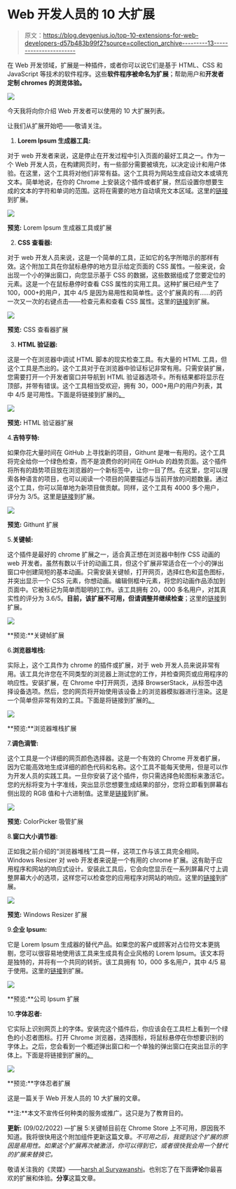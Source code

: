 # Web 开发人员的 10 大扩展

> 原文：<https://blog.devgenius.io/top-10-extensions-for-web-developers-d57b483b99f2?source=collection_archive---------13----------------------->

在 Web 开发领域，扩展是一种插件，或者你可以说它们是基于 HTML、CSS 和 JavaScript 等技术的软件程序。这些**软件程序被命名为扩展**；帮助用户和**开发者定制 chromes 的浏览体验。**

![](img/04e794a48475518369f58444d224f3c5.png)

今天我将向你介绍 Web 开发者可以使用的 10 大扩展列表。

让我们从扩展开始吧——敬请关注。

1.  **Lorem Ipsum 生成器工具:**

对于 web 开发者来说，这是停止在开发过程中引入页面的最好工具之一。作为一个 Web 开发人员，在构建网页时，有一些部分需要被填充，以决定设计和用户体验。在这里，这个工具将对他们非常有益。这个工具将为网站生成自动文本或填充文本。简单地说，在你的 Chrome 上安装这个插件或者扩展，然后设置你想要生成的文本的字符和单词的范围。这将在需要的地方自动填充文本区域。这里的[链接](https://chrome.google.com/webstore/detail/lorem-ipsum-generator-def/mcdcbjjoakogbcopinefncmkcamnfkdb)到扩展。

![](img/29c13c3f562d2a0401c36e706c4d6ec0.png)

**预览:** Lorem Ipsum 生成器工具或扩展

2. **CSS 查看器:**

对于 web 开发人员来说，这是一个简单的工具，正如它的名字所暗示的那样有效。这个附加工具在你鼠标悬停的地方显示给定页面的 CSS 属性。一般来说，会出现一个小的弹出窗口，向您显示基于 CSS 的数据，这些数据组成了您要定位的元素。这是一个在鼠标悬停时查看 CSS 属性的实用工具。这种扩展已经产生了 100，000+的用户，其中 4/5 是因为易用性和简单性。这个扩展真的有......的药一次又一次的右键点击——检查元素和查看 CSS 属性。这里的[链接](https://chrome.google.com/webstore/detail/cssviewer/ggfgijbpiheegefliciemofobhmofgce)到扩展。

![](img/f7e269a0249302348f33a39f3fb01757.png)

**预览:** CSS 查看器扩展

3. **HTML 验证器:**

这是一个在浏览器中调试 HTML 脚本的现实检查工具。有大量的 HTML 工具，但这个工具是杰出的。这个工具对于在浏览器中验证标记非常有用。只需安装扩展，您需要打开一个开发者窗口并导航到 HTML 验证器选项卡。所有结果都将显示在顶部，并带有错误。这个工具相当受欢迎，拥有 30，000+用户的用户列表，其中 4/5 是可用性。下面是将链接到扩展的[。](https://chrome.google.com/webstore/detail/html-validator/mpbelhhnfhfjnaehkcnnaknldmnocglk)

![](img/d3f2538e0954fb548c6ec27aa57fdb96.png)

**预览:** HTML 验证器扩展

4.**吉特亨特:**

如果你花大量时间在 GitHub 上寻找新的项目，Githunt 是唯一有用的。这个工具将完全给你一个绿色检查，而不是浪费你的时间在 GitHub 的趋势页面。这个插件将所有的趋势项目放在浏览器的一个新标签中，让你一目了然。在这里，您可以搜索各种语言的项目，也可以阅读一个项目的简要描述与当前开放的问题数量。通过这个工具，你可以简单地为新项目做贡献。同样，这个工具有 4000 多个用户，评分为 3/5。这里是[链接](https://chrome.google.com/webstore/detail/githunt/khpcnaokfebphakjgdgpinmglconplhp)到扩展。

![](img/1c5e09f0488b1e56cad0fe74d3af3a34.png)

**预览:** Githunt 扩展

5.**关键帧:**

这个插件是最好的 chrome 扩展之一，适合真正想在浏览器中制作 CSS 动画的 web 开发者。虽然有数以千计的动画工具，但这个扩展非常适合在一个小的弹出窗口中创建简短的基本动画。只需安装关键帧，打开网页，选择红色和蓝色图标，并突出显示一个 CSS 元素，你想动画。编辑侧框中元素，将您的动画作品添加到页面中。它被标记为简单而聪明的工作。该工具拥有 20，000 多名用户，对其真实性的评分为 3.6/5。**目前，该扩展不可用，但请调整并继续检查**；这里的[链接](https://chrome.google.com/webstore/detail/keyframes/dalaiblmpeklkjnpeocmaojcfldmbfck)到扩展。

![](img/54d249609bccfd82a197a9cdf2457f9d.png)

**预览:**关键帧扩展

6.**浏览器堆栈:**

实际上，这个工具作为 chrome 的插件或扩展，对于 web 开发人员来说非常有用。该工具允许您在不同类型的浏览器上测试您的工作，并检查网页或应用程序的响应性。安装扩展，在 Chrome 中打开网页，选择 BrowserStack，从标签中选择设备选项。然后，您的网页将开始使用该设备上的浏览器模拟器进行渲染。这是一个简单但非常有效的工具。下面是将链接到扩展的[。](https://chrome.google.com/webstore/detail/browserstack/nkihdmlheodkdfojglpcjjmioefjahjb)

![](img/02ee376471c1e73fd7a2b096dede8d61.png)

**预览:**浏览器堆栈扩展

7.**调色滴管:**

这个工具是一个详细的网页颜色选择器。这是一个有效的 Chrome 开发者扩展，因为它能高效地生成详细的颜色代码和名称。这个工具不能每天使用，但是可以作为开发人员的实践工具。一旦你安装了这个插件，你只需选择色轮图标来激活它。您的光标将变为十字准线，突出显示您想要生成结果的部分，您将立即看到屏幕右侧出现的 RGB 值和十六进制值。这里是[链接](https://chrome.google.com/webstore/detail/colorpick-eyedropper/ohcpnigalekghcmgcdcenkpelffpdolg)到扩展。

![](img/d85e8d73871990cca97d9231b37a78d6.png)

**预览:** ColorPicker 吸管扩展

8.**窗口大小调节器:**

正如我之前介绍的“浏览器堆栈”工具一样，这项工作与该工具完全相同。Windows Resizer 对 web 开发者来说是一个有用的 chrome 扩展。这有助于应用程序和网站的响应式设计。安装此工具后，它会向您显示在一系列屏幕尺寸上调整屏幕大小的选项，这样您可以检查您的应用程序对网站的响应。这里的[链接](https://chrome.google.com/webstore/detail/window-resizer/kkelicaakdanhinjdeammmilcgefonfh/)到扩展。

![](img/cda2ee30968eab6b0d09970d00248277.png)

**预览:** Windows Resizer 扩展

9.**企业 Ipsum:**

它是 Lorem Ipsum 生成器的替代产品。如果您的客户或顾客对占位符文本更挑剔，您可以很容易地使用该工具来生成具有企业风格的 Lorem Ipsum。该文本将是独特的，并将有一个共同的转折。该工具拥有 10，000 多名用户，其中 4/5 易于使用。这里的[链接](https://chrome.google.com/webstore/detail/corporate-ipsum/lfmadckmfehehmdnmhaebniooenedcbb)到扩展。

![](img/44864080ddc52ea979115cf13c8f7816.png)

**预览:**公司 Ipsum 扩展

10.**字体忍者:**

它实际上识别网页上的字体。安装完这个插件后，你应该会在工具栏上看到一个绿色的小忍者图标。打开 Chrome 浏览器，选择图标，将鼠标悬停在你想要识别的字体上。之后，您会看到一个概述弹出窗口和一个单独的弹出窗口在突出显示的字体上。下面是将链接到扩展的[。](https://chrome.google.com/webstore/detail/fonts-ninja/eljapbgkmlngdpckoiiibecpemleclhh)

![](img/c9651858f651520a65f35ef6f68f9ad0.png)

**预览:**字体忍者扩展

这是一篇关于 Web 开发人员的 10 大扩展的文章。

**注:**本文不宣传任何种类的服务或推广。这只是为了教育目的。

**更新:** (09/02/2022) —扩展 5:关键帧目前在 Chrome Store 上不可用，原因我不知道。我将很快用这个附加组件更新这篇文章。*不可用之后，我提到这个扩展的原因是易用性。如果这个扩展再次被激活，你可以得到它，或者很快我会用一个替代的扩展来替换它。*

敬请关注我的《灵媒》——[harsh al Suryawanshi](https://medium.com/u/d4942c3fdf94?source=post_page-----d57b483b99f2--------------------------------)。也别忘了在下面**评论**你最喜欢的扩展和体验。**分享**这篇文章。